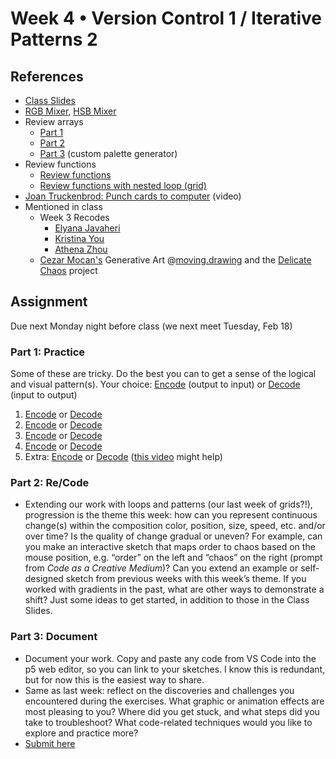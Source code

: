# Week 4 • Version Control 1 / Iterative Patterns 2

## References

- [Class
  Slides](https://drive.google.com/drive/u/1/folders/1HC5g1BO8moptbtgz-JwVVv9DldnW3Q_U)
- [RGB Mixer](https://editor.p5js.org/enickles/full/uB9PBM-w4), [HSB
  Mixer](https://editor.p5js.org/enickles/full/yHAvJuEuB)
- Review arrays
  - [Part 1](https://editor.p5js.org/enickles/sketches/F6zHXMyZZ)
  - [Part 2](https://editor.p5js.org/enickles/sketches/kRdx-mV6z)
  - [Part 3](https://editor.p5js.org/enickles/sketches/O34L-C776) (custom
    palette generator)
- Review functions
  - [Review functions](https://editor.p5js.org/enickles/sketches/wnOgIFj1f)
  - [Review functions with nested
    loop (grid)](https://editor.p5js.org/enickles/sketches/bTvU9p4pM)
- [Joan Truckenbrod: Punch cards to computer](https://vimeo.com/286992423) (video)
- Mentioned in class
  - Week 3 Recodes
    - [Elyana
    Javaheri](https://editor.p5js.org/enickles/full/xG5pVWW67)
    - [Kristina
    You](https://editor.p5js.org/enickles/full/eoP-IFRTa)
    - [Athena
    Zhou](https://editor.p5js.org/enickles/full/uJHDQVkWx)
  - [Cezar Mocan's](https://www.instagram.com/cezarmocan/) Generative Art
    @[moving.drawing](https://www.instagram.com/p/CViWcLSFNT9/) and the
    [Delicate Chaos](https://delicatechaos.cezar.io/p/introducing-delicate-chaos) project
  
## Assignment

Due next Monday night before class (we next meet Tuesday, Feb 18)

### Part 1: Practice

Some of these are tricky. Do the best you can to get a sense of the logical and
visual pattern(s). Your choice:
[Encode](https://github.com/ellennickles/code-your-way-s25/blob/main/encode.md)
(output to input) or
[Decode](https://github.com/ellennickles/code-your-way-s25/blob/main/decode.md)
(input to output)

1. [Encode](https://editor.p5js.org/enickles/full/ioXnSfKXD) or
  [Decode](https://github.com/ellennickles/code-your-way-s25/blob/main/week4/decode1.js)
2. [Encode](https://editor.p5js.org/enickles/full/tuRBCkhGQ) or
  [Decode](https://github.com/ellennickles/code-your-way-s25/blob/main/week4/decode2.js)
3. [Encode](https://editor.p5js.org/enickles/full/kZzj9Atg1) or
  [Decode](https://github.com/ellennickles/code-your-way-s25/blob/main/week4/decode3.js)
4. [Encode](https://editor.p5js.org/enickles/full/Y_x3PiIpy) or
  [Decode](https://github.com/ellennickles/code-your-way-s25/blob/main/week4/decode4.js)
5. Extra: [Encode](https://editor.p5js.org/enickles/full/2FIH2NzfY) or
  [Decode](https://github.com/ellennickles/code-your-way-s25/blob/main/week4/decode5.js)
  ([this video](https://thecodingtrain.com/challenges/77-recursion) might help)

### Part 2: Re/Code

- Extending our work with loops and patterns (our last week of grids?!),
  progression is the theme this week: how can you represent continuous change(s)
  within the composition color, position, size, speed, etc. and/or over time? Is
  the quality of change gradual or uneven? For example, can you make an
  interactive sketch that maps order to chaos based on the mouse position, e.g.
  “order” on the left and “chaos” on the right (prompt from _Code as a Creative
  Medium_)? Can you extend an example or self-designed sketch from previous
  weeks with this week’s theme. If you worked with gradients in the past, what
  are other ways to demonstrate a shift? Just some ideas to get started, in
  addition to those in the Class Slides.

### Part 3: Document

- Document your work. Copy and paste any code from VS Code into the p5 web
  editor, so you can link to your sketches. I know this is redundant, but for
  now this is the easiest way to share.
- Same as last week: reflect on the discoveries and challenges you encountered
  during the exercises. What graphic or animation effects are most pleasing to
  you? Where did you get stuck, and what steps did you take to troubleshoot?
  What code-related techniques would you like to explore and practice more?
- [Submit here](https://forms.gle/CJZMpMpTeDxpvWv18)
